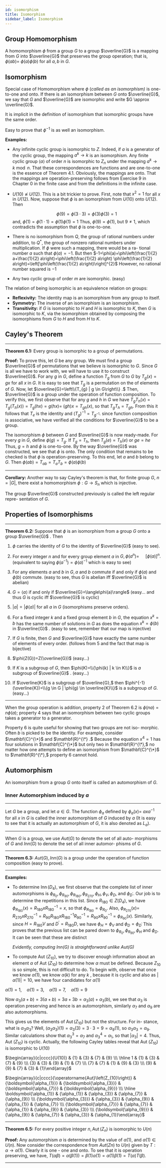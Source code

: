 ```yaml
---
id: isomorphism
title: Isomorphism
sidebar_label: Isomorphism 
---
```


## Group Homomorphism

A homomorphism $\phi$ from a group $G$ to a group $\overline{G}$ is a mapping
from $G$ into $\overline{G}$ that preserves the group operation; that is, $\phi(a b)=$ $\phi(a) \phi(b)$ for all $a, b$ in $G$.

## Isomorphism

Special case of Homomorphism where $\phi$ (*called as an isomorphism)* is one-to-one and onto. If there is an isomorphism between $G$ onto $\overline{G}$, we say that $G$ and $\overline{G}$ are isomorphic and write $G \approx \overline{G}$.

It is implicit in the definition of isomorphism that isomorphic
groups have the same order. 

Easy to prove that $\phi^{-1}$ is as well an isomorphism.

**Examples:**

* Any infinite cyclic group is isomorphic to $Z$. Indeed, if $a$ is a generator of the cyclic group, the mapping $a^{k} \rightarrow k$ is an
  isomorphism. Any finite cyclic group $\langle a\rangle$ of order $n$ is isomorphic to $Z_{n}$ under the mapping $a^{k} \rightarrow k \bmod n .$ That these correspondences are functions and are one-to-one is the essence of Theorem 4.1. Obviously,
  the mappings are onto. That the mappings are operation-preserving
  follows from Exercise 9 in Chapter 0 in the finite case and from the
  definitions in the infinite case.
* $U(10) \not \approx U(12) .$ This is a bit trickier to prove. First, note that $x^{2}=1$ for all $x$ in $U(12) .$ Now, suppose that $\phi$ is an isomorphism from $U(10)$ onto $U(12) .$ Then

  $$
  \phi(9)=\phi(3 \cdot 3)=\phi(3) \phi(3)=1
  $$
  and,
  $\phi(1)=\phi(1 \cdot 1)=\phi(1) \phi(1)=1$ Thus, $\phi(9)=\phi(1),$ but $9 \neq 1,$ which contradicts the assumption that $\phi$ is one-to-one.

* There is no isomorphism from $Q$, the group of rational numbers under addition, to $Q^{*},$ the group of nonzero rational numbers
  under multiplication. If $\phi$ were such a mapping, there would be a ra-
  tional number $a$ such that $\phi(a)=-1 .$ But then $-1=\phi(a)=\phi\left(\frac{1}{2} a+\frac{1}{2} a\right)=\phi\left(\frac{1}{2} a\right) \phi\left(\frac{1}{2} a\right)=\left[\phi\left(\frac{1}{2} a\right)\right]^{2}$ However, no rational number squared is $-1$
  
* Any two cyclic group of order $m$ are isomorphic. (easy)

The relation of being isomorphic is an equivalence relation on groups:

* **Reflexivity:** The identity map is an isomorphism from any group to itself.
* **Symmetry:** The inverse of an isomorphism is an isomorphism.
* **Transitivity:** if $G$ is isomorphic to $H$ and $H$ is isomorphic to $K$, then $G$ is isomorphic to $K$, via the isomorphism obtained by composing the isomorphisms from $G$ to $H$ and from $H$ to $K$.


## Cayley's Theorem

---

**Theorem 6.1:** Every group is isomorphic to a group of permutations.

**Proof:** To prove this, let $G$ be any group. We must find a group $\overline{G}$ of
permutations that we believe is isomorphic to $G$. Since $G$ is all we have
to work with, we will have to use it to construct $\overline{G}$. For any $g$ in $G$,
define a function $T_g$ from $G$ to $G$ by $T_g(x) = gx$ 
 for all $x$ in $G$. It is easy to see that $T_g$ is a permutation on the of elements of $G$. Now, let $\overline{G}=\left\\{T_{g} | g \in G\right\\} .$ Then, $\overline{G}$ is a group under
the operation of function composition. To verify this, we first observe
that for any $g$ and $h$ in $G$ we have $T_{g} T_{h}(x)=T_{g}\left(T_{h}(x)\right)=T_{g}(h x)=g(h x)=$ $(g h) x=T_{g h}(x),$ so that $T_{g} T_{h}=T_{g h} .$ From this it follows that $T_{e}$ is the
identity and $\left(T_{g}\right)^{-1}=T_{g^{-1}} .$ since function composition
is associative, we have verified all the conditions for $\overline{G}$ to be a group.

The isomorphism $\phi$ between $G$ and $\overline{G}$ is now ready-made. For every
$g$ in $G,$ define $\phi(g)=T_{g} .$ If $T_{g}=T_{h},$ then $T_{g}(e)=T_{h}(e)$ or $g e=h e$ Thus, $g=h$ and $\phi$ is one-to-one. By the way $\overline{G}$ was constructed, we
see that $\phi$ is onto. The only condition that remains to be checked is that
$\phi$ is operation-preserving. To this end, let $a$ and $b$ belong to $G .$ Then $\phi(a b)=T_{a b}=T_{a} T_{b}=\phi(a) \phi(b)$

---

**Corollary:** Another way to say Cayley's theorem is that, for finite group $G$, $n = |G|$, there exist a homomorphism $\phi: G \rightarrow S_n$ which is injective.

The group $\overline{G}$ constructed previously is called the left regular repre-
sentation of $G$.

## Properties of Isomorphisms

---

**Theorem 6.2:** Suppose that $\phi$ is an isomorphism from a group $G$ onto a group $\overline{G}$ .
Then

1. $\phi$ carries the identity of $G$ to the identity of $\overline{G}$ (easy to see).
2. For every integer $n$ and for every group element $a$ in $G, \phi\left(a^{n}\right)=$ $\quad[\phi(a)]^{n} .$ (equivalent to saying $\phi(a^{-1}) = \phi(a)^{-1}$ which is easy to see)
3. For any elements $a$ and $b$ in $G, a$ and $b$ commute if and only if $\phi(a)$ and $\phi(b)$ commute. (easy to see, thus $G$ is abelian iff $\overline{G}$ is abelian)
4. $G=\langle a\rangle$ if and only if $\overline{G}=\langle\phi(a)\rangle$ (easy... and thus $G$ is cyclic iff $\overline{G}$ is cyclic)
5. $|a|=|\phi(a)|$ for all $a$ in $G$ (isomorphisms preserve orders).
6. For a fixed integer $k$ and a fixed group element $b$ in $G,$ the
  equation $x^{k}=b$ has the same number of solutions in $G$ as does
  the equation $x^{k}=\phi(b)$ in $\overline{G}$ . (easy to see, remember that our map is injective)
7. If $G$ is finite, then $G$ and $\overline{G}$ have exactly the same number of
  elements of every order. (follows from 5 and the fact that map is bijective)

8. $\phi(Z(G))=Z(\overline{G})$ (easy...)
9. If $K$ is a subgroup of $G,$ then $\phi(K)=\\{\phi(k) | k \in K\\}$ is $a$
  subgroup of $\overline{G}$ . (easy...)
10. If $\overline{K}$ is a subgroup of $\overline{G},$ then $\phi^{-1}(\overline{K})=\\{g \in G | \phi(g) \in \overline{K}\\}$ is
  a subgroup of $G .$ (easy...)
---

When the group operation is addition, property 2 of Theorem 6.2 is
$\phi(n a)=n \phi(a) ;$ property 4 says that an isomorphism between two
cyclic groups takes a generator to a generator.

Property 6 is quite useful for showing that two groups are not iso-
morphic. Often $b$ is picked to be the identity. For example, consider $\mathbf{C}^{\*}$
and $\mathbf{R}^{\*} .$ Because the equation $x^{4}=1$ has four solutions in $\mathbf{C}^{\*}$ but only
two in $\mathbf{R}^{\*},$ no matter how one attempts to define an isomorphism from
$\mathbf{C}^{\*}$ to $\mathbf{R}^{\*},$ property 6 cannot hold.

## Automorphism

An isomorphism from a group $G$ onto itself is called an automorphism
of $G$.

### Inner Automorphism induced by $a$

---

Let $G$ be a group, and let $a \in G .$ The function $\phi_{a}$ defined by $\phi_{a}(x)=$
$a x a^{-1}$ for all $x$ in $G$ is called the inner automorphism of $G$ induced by $a$ (It is easy to see that it is actually an automorphism of $G$, it is also denoted as $L_a$).

---

When $G$ is a group, we use $Aut(G)$ to denote the set of all auto-
morphisms of $G$ and $Inn(G)$ to denote the set of all inner automor-
phisms of $G$. 

---

**Theorem 6.3:** $Aut(G), Inn(G)$ is a group under the operation of function composition (easy to prove).

---

**Examples:** 
- To determine $\operatorname{Inn}\left(D_{4}\right),$ we first observe that the complete list of inner
  automorphisms is $\phi_{R_{0}}, \phi_{R_{90}}, \phi_{R_{180}}, \phi_{R_{270}}, \phi_{H}, \phi_{V}, \phi_{D},$ and $\phi_{D^{\prime}} .$ Our job is
  to determine the repetitions in this list. Since $R_{180} \in Z\left(D_{4}\right),$ we have
  $\phi_{R_{180}}(x)=R_{180} x R_{180}^{-1}=x,$ so that $\phi_{R_{180}}=\phi_{R_{0}} .$ Also, $\phi_{R_{270}}(x)=$ $R_{270} x R_{270}^{-1}=R_{90} R_{180} x R_{180}^{-1} R_{90}^{-1}=R_{90} x R_{90}^{-1}=\phi_{R_{90}}(x) .$ Similarly,
  since $H=R_{180} V$ and $D^{\prime}=R_{180} D,$ we have $\phi_{H}=\phi_{V}$ and $\phi_{D}=\phi_{D^{\prime}}$
  This proves that the previous list can be pared down to $\phi_{R_{0}}, \phi_{R_{90}}, \phi_{H}$
  and $\phi_{D} .$ It can be seen that these are distinct

  *Evidently, computing $Inn(G)$ is straightforward unlike $Aut(G)$*

- To compute Aut ($Z_{10}$), we try to discover enough information about an
element $\alpha$ of Aut ($Z_{10}$) to determine how $\alpha$ must be defined. Because $Z_{10}$
is so simple, this is not difficult to do. To begin with, observe that once
we know $\alpha(1),$ we know $\alpha(k)$ for any $k$ , because it is cyclic and also as $|\alpha(1)| = 10$, we have four candidates for $\alpha(1)$

$\alpha(1)=1, \quad \alpha(1)=3, \quad \alpha(1)=7, \quad \alpha(1)=9$

Now $\alpha_{3}(a+b)=3(a+b)=3 a+3 b=\alpha_{3}(a)+\alpha_{3}(b)$, we see that $\alpha_3$ is operation preserving and hence is an automorphism, similarly $\alpha_7$ and $\alpha_9$ are also automorphisms.

This gives us the elements of $\operatorname{Aut}\left(Z_{10}\right)$ but not the structure. For in-
stance, what is $\alpha_{3} \alpha_{3} ?$ Well, $\left(\alpha_{3} \alpha_{3}\right)(1)=\alpha_{3}(3)=3 \cdot 3=9=\alpha_{9}(1),$ so $\alpha_{3} \alpha_{3}=\alpha_{9} .$ Similar calculations show that $\alpha_{3}^{3}=\alpha_{7}$ and $\alpha_{3}^{4}=\alpha_{1},$ so
that $\left|\alpha_{3}\right|=4 .$ Thus, Aut $\left(Z_{10}\right)$ is cyclic. Actually, the following Cayley tables reveal that Aut $\left(Z_{10}\right)$ is isomorphic to $U(10)$

$\begin{array}{c|cccc}{U(10)} & {1} & {3} & {7} & {9} \\\ \hline 1 & {1} & {3} & {7} & {9} \\\ {3} & {3} & {9} & {1} & {7} \\\ {7} & {7} & {1} & {9} & {3} \\\ {9} & {9} & {7} & {3} & {1}\end{array}$

$\begin{array}{c|cccc}{\operatorname{Aut}\left(Z_{10}\right)} & {\boldsymbol{\alpha_{1}}} & {\boldsymbol{\alpha_{3}}} & {\boldsymbol{\alpha_{7}}} & {\boldsymbol{\alpha_{9}}} \\\ \hline \boldsymbol{\alpha_{1}} & {\alpha_{1}} & {\alpha_{3}} & {\alpha_{7}} & {\alpha_{9}} \\\ {\boldsymbol{\alpha_{3}}} & {\alpha_{3}} & {\alpha_{9}} & {\alpha_{1}} & {\alpha_{7}} \\\ {\boldsymbol{\alpha_{7}}} & {\alpha_{7}} & {\alpha_{1}} & {\alpha_{9}} & {\alpha_{3}} \\\ {\boldsymbol{\alpha_{9}}} & {\alpha_{9}} & {\alpha_{7}} & {\alpha_{3}} & {\alpha_{1}}\end{array}$

---

**Theorem 6.5:** For every positive integer $n, \operatorname{Aut}\left(Z_{n}\right)$ is isomorphic to $U(n)$

**Proof:** Any automorphism $\alpha$ is determined by the
value of $\alpha(1)$, and $\alpha(1) \in U(n)$. Now consider the correspondence
from $Aut(Zn) \text{ to } U(n)$ given by $T: \alpha → \alpha(1)$. Clearly it is one - one and onto. To see that it is operation preserving, we have, $T(\alpha \beta) = \alpha(\beta(1)) = \beta(1)\alpha(1) = \alpha(1)\beta(1) = T(\alpha)T(\beta)$. 

---

